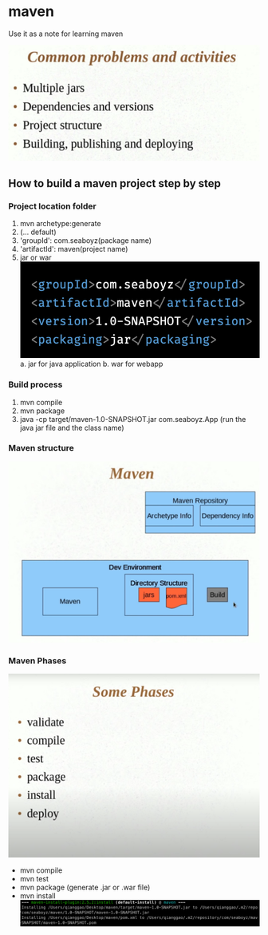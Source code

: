 # maven

Use it as a note for learning maven

![](./images/Screen%20Shot%202022-04-09%20at%203.20.48%20AM.png)

## How to build a maven project step by step

### Project location folder

1. mvn archetype:generate
2. (... default)
3. 'groupId': com.seaboyz(package name)
4. 'artifactId': maven(project name)
5. <packaging>jar</packaging> or <packaging>war</packaging>
   ![](./images/Screen%20Shot%202022-04-09%20at%203.59.50%20AM.png)
   a. jar for java application
   b. war for webapp

### Build process

1. mvn compile
2. mvn package
3. java -cp target/maven-1.0-SNAPSHOT.jar com.seaboyz.App (run the java jar file and the class name)

### Maven structure

![](./images/Screen%20Shot%202022-04-09%20at%204.31.59%20AM.png)

### Maven Phases

![](./images/Screen%20Shot%202022-04-09%20at%205.26.48%20AM.png)

- mvn compile
- mvn test
- mvn package (generate .jar or .war file)
- mvn install
  ![](./images/Screen%20Shot%202022-04-09%20at%205.36.36%20AM.png)
